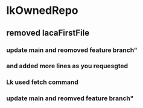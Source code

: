 # lkOwnedRepo
## removed lacaFirstFile
### update main and reomoved feature branch"
### and added more lines as you requesgted
### Lk used fetch command
### update main and reomved feature branch"
